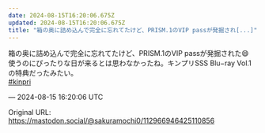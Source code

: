 ```yaml
---
date: 2024-08-15T16:20:06.675Z
updated: 2024-08-15T16:20:06.675Z
title: "箱の奥に詰め込んで完全に忘れてたけど、PRISM.1のVIP passが発掘され[...]"
---
```


<p>箱の奥に詰め込んで完全に忘れてたけど、PRISM.1のVIP passが発掘された😄 使うのにぴったりな日が来るとは思わなかったね。キンプリSSS Blu−ray Vol.1の特典だったみたい。<br /><a href="https://mastodon.social/tags/kinpri" class="mention hashtag" rel="tag">#<span>kinpri</span></a></p>

&mdash; 2024-08-15 16:20:06 UTC

Original URL: https://mastodon.social/@sakuramochi0/112966946425110856
